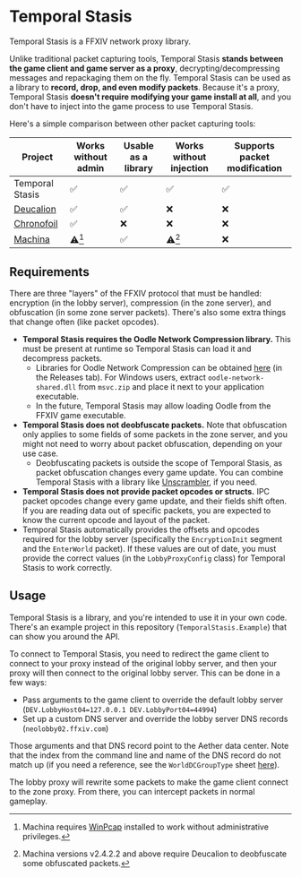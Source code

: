# Temporal Stasis

Temporal Stasis is a FFXIV network proxy library.

Unlike traditional packet capturing tools, Temporal Stasis **stands between the game client and game server as a proxy**, decrypting/decompressing messages and repackaging them on the fly. Temporal Stasis can be used as a library to **record, drop, and even modify packets**. Because it's a proxy, Temporal Stasis **doesn't require modifying your game install at all**, and you don't have to inject into the game process to use Temporal Stasis.

Here's a simple comparison between other packet capturing tools:

| Project                  | Works without admin | Usable as a library     | Works without injection      | Supports packet modification |
|--------------------------|---------------------|-------------------------|------------------------------|------------------------------|
| Temporal Stasis          | :white_check_mark:  | :white_check_mark:      | :white_check_mark:           | :white_check_mark:           |
| [Deucalion][deucalion]   | :white_check_mark:  | :white_check_mark:      | :x:                          | :x:                          |
| [Chronofoil][chronofoil] | :white_check_mark:  | :x:                     | :x:                          | :x:                          |
| [Machina][machina]       | :warning:[^1]       | :white_check_mark:      | :warning:[^2]                | :x:                          |

[^1]: Machina requires [WinPcap](https://www.winpcap.org/) installed to work without administrative privileges.
[^2]: Machina versions v2.4.2.2 and above require Deucalion to deobfuscate some obfuscated packets.

[deucalion]: <https://github.com/ff14wed/deucalion>
[machina]: <https://github.com/ravahn/machina>
[chronofoil]: <https://github.com/ProjectChronofoil/Chronofoil.Plugin>

## Requirements

There are three "layers" of the FFXIV protocol that must be handled: encryption (in the lobby server), compression (in the zone server), and obfuscation (in some zone server packets). There's also some extra things that change often (like packet opcodes).

- **Temporal Stasis requires the Oodle Network Compression library.** This must be present at runtime so Temporal Stasis can load it and decompress packets.
  - Libraries for Oodle Network Compression can be obtained [here](https://github.com/WorkingRobot/OodleUE) (in the Releases tab). For Windows users, extract `oodle-network-shared.dll` from `msvc.zip` and place it next to your application executable.
  - In the future, Temporal Stasis may allow loading Oodle from the FFXIV game executable.
- **Temporal Stasis does not deobfuscate packets.** Note that obfuscation only applies to some fields of some packets in the zone server, and you might not need to worry about packet obfuscation, depending on your use case.
  - Deobfuscating packets is outside the scope of Temporal Stasis, as packet obfuscation changes every game update. You can combine Temporal Stasis with a library like [Unscrambler](https://github.com/perchbirdd/Unscrambler), if you need.
- **Temporal Stasis does not provide packet opcodes or structs.** IPC packet opcodes change every game update, and their fields shift often. If you are reading data out of specific packets, you are expected to know the current opcode and layout of the packet.
- Temporal Stasis automatically provides the offsets and opcodes required for the lobby server (specifically the `EncryptionInit` segment and the `EnterWorld` packet). If these values are out of date, you must provide the correct values (in the `LobbyProxyConfig` class) for Temporal Stasis to work correctly.

## Usage

Temporal Stasis is a library, and you're intended to use it in your own code. There's an example project in this repository (`TemporalStasis.Example`) that can show you around the API.

To connect to Temporal Stasis, you need to redirect the game client to connect to your proxy instead of the original lobby server, and then your proxy will then connect to the original lobby server. This can be done in a few ways:

- Pass arguments to the game client to override the default lobby server (`DEV.LobbyHost04=127.0.0.1 DEV.LobbyPort04=44994`)
- Set up a custom DNS server and override the lobby server DNS records (`neolobby02.ffxiv.com`)

Those arguments and that DNS record point to the Aether data center. Note that the index from the command line and name of the DNS record do not match up (if you need a reference, see the `WorldDCGroupType` sheet [here](https://v2.xivapi.com/api/sheet/WorldDCGroupType?fields=Name,NeolobbyId)).

The lobby proxy will rewrite some packets to make the game client connect to the zone proxy. From there, you can intercept packets in normal gameplay.
